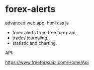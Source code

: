 # forex-alerts
advanced web app, html css js

- forex alerts from free forex api,
- trades journaling,
- statistic and charting.


API:

https://www.freeforexapi.com/Home/Api
